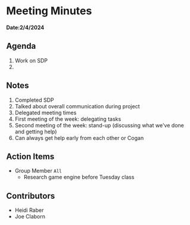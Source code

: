 # Meeting Minutes
**Date:2/4/2024**

## Agenda
1. Work on SDP
2. 

## Notes
1. Completed SDP
2. Talked about overall communication during project
3. Delegated meeting times
4. First meeting of the week: delegating tasks
5. Second meeting of the week: stand-up (discussing what we've done and getting help)
6. Can always get help early from each other or Cogan

## Action Items
* Group Member `All`
    * Research game engine before Tuesday class

## Contributors
* Heidi Raber
* Joe Claborn